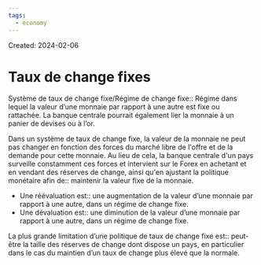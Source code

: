 ```yaml
---
tags:
  - economy
---
```

Created: 2024-02-06

# Taux de change fixes

Système de taux de change fixe/Régime de change fixe:: Régime dans lequel la valeur d’une monnaie par rapport à une autre est fixe ou rattachée. La banque centrale pourrait également lier la monnaie à un panier de devises ou à l’or.

Dans un système de taux de change fixe, la valeur de la monnaie ne peut pas changer en fonction des forces du marché libre de l'offre et de la demande pour cette monnaie. Au lieu de cela, la banque centrale d'un pays surveille constamment ces forces et intervient sur le Forex en achetant et en vendant des réserves de change, ainsi qu'en ajustant la politique monétaire afin de:: maintenir la valeur fixe de la monnaie.

- Une réévaluation est:: une augmentation de la valeur d’une monnaie par rapport à une autre, dans un régime de change fixe.
- Une dévaluation est:: une diminution de la valeur d’une monnaie par rapport à une autre, dans un régime de change fixe.

La plus grande limitation d’une politique de taux de change fixe est:: peut-être la taille des réserves de change dont dispose un pays, en particulier dans le cas du maintien d’un taux de change plus élevé que la normale.
